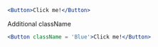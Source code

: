 ```jsx harmony
<Button>Click me!</Button>
```
Additional className
``` jsx harmony
<Button className = 'Blue'>Click me!</Button>
```
